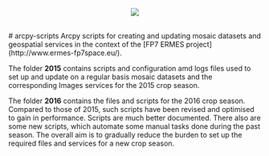 <p align="center">
<img src="http://www.ermes-fp7space.eu/wp-content/themes/ermes/img/logo.png">
</p>
<br/>
# arcpy-scripts
Arcpy scripts for creating and updating mosaic datasets and geospatial services in the context of
the [FP7 ERMES project](http://www.ermes-fp7space.eu/).

The folder **2015** contains scripts and configuration amd logs files used to set up and update on a regular basis mosaic
datasets and the corresponding Images services for the 2015 crop season.

The folder **2016** contains the files and scripts for the 2016 crop season. Compared to those of 2015,
such scripts have been revised and optimised to gain in performance. Scripts are much better documented.
There also are some new scripts, which automate some manual tasks done during the past season. The overall aim is to
gradually reduce the burden to set up the required files and services for a new crop season.